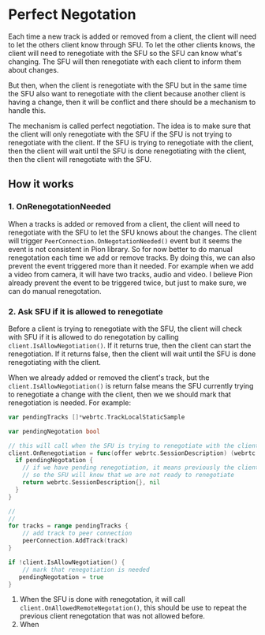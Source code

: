 # Perfect Negotation
Each time a new track is added or removed from a client, the client will need to let the others client know through SFU. To let the other clients knows, the client will need to renegotiate with the SFU so the SFU can know what's changing. The SFU will then renegotiate with each client to inform them about changes. 

But then, when the client is renegotiate with the SFU but in the same time the SFU also want to renegotiate with the client because another client is having a change, then it will be conflict and there should be a mechanism to handle this. 

The mechanism is called perfect negotiation. The idea is to make sure that the client will only renegotiate with the SFU if the SFU is not trying to renegotiate with the client. If the SFU is trying to renegotiate with the client, then the client will wait until the SFU is done renegotiating with the client, then the client will renegotiate with the SFU.

## How it works

### 1. OnRenegotationNeeded 
When a tracks is added or removed from a client, the client will need to renegotiate with the SFU to let the SFU knows about the changes. The client will trigger `PeerConnection.OnNegotationNeeded()` event but it seems the event is not consistent in Pion library. So for now better to do manual renegotation each time we add or remove tracks. By doing this, we can also prevent the event triggered more than it needed. For example when we add a video from camera, it will have two tracks, audio and video. I believe Pion already prevent the event to be triggered twice, but just to make sure, we can do manual renegotation.

### 2. Ask SFU if it is allowed to renegotiate
Before a client is trying to renegotiate with the SFU, the client will check with SFU if it is allowed to do renegotation by calling `client.IsAllowNegotiation()`. If it returns true, then the client can start the renegotiation. If it returns false, then the client will wait until the SFU is done renegotiating with the client.

When we already added or removed the client's track, but the `client.IsAllowNegotiation()` is return false means the SFU currently trying to renegotiate a change with the client, then we we should mark that renegotiation is needed. For example:

```go
var pendingTracks []*webrtc.TrackLocalStaticSample

var pendingNegotation bool

// this will call when the SFU is trying to renegotiate with the client
client.OnRenegotiation = func(offer webrtc.SessionDescription) (webrtc.SessionDescription,error){
  if pendingNegotation {
    // if we have pending renegotiation, it means previously the client already trying to renegotiate with the SFU but it's not allowed.
    // so the SFU will know that we are not ready to renegotiate
    return webrtc.SessionDescription{}, nil
  }
}

// 
//
for tracks = range pendingTracks {
    // add track to peer connection
    peerConnection.AddTrack(track)
}

if !client.IsAllowNegotiation() {
    // mark that renegotiation is needed
   pendingNegotation = true
}


```


1. When the SFU is done with renegotation, it will call `client.OnAllowedRemoteNegotation()`, this should be use to repeat the previous client renegotation that was not allowed before. 
2. When 